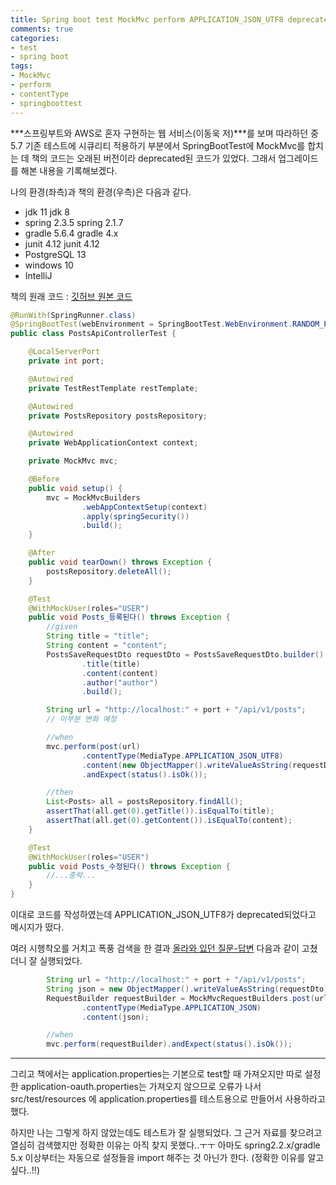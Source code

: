 ```yaml
---
title: Spring boot test MockMvc perform APPLICATION_JSON_UTF8 deprecated
comments: true
categories:
- test
- spring boot
tags:
- MockMvc
- perform
- contentType
- springboottest
---
```


***스프링부트와 AWS로 혼자 구현하는 웹 서비스(이동욱 저)***를 보며 따라하던 중
5.7 기존 테스트에 시큐리티 적용하기 부분에서
SpringBootTest에 MockMvc를 합치는 데 책의 코드는 오래된 버전이라
deprecated된 코드가 있었다. 그래서 업그레이드를 해본 내용을 기록해보겠다.

<!-- more -->

나의 환경(좌측)과 책의 환경(우측)은 다음과 같다.
- jdk 11            jdk 8
- spring 2.3.5      spring 2.1.7
- gradle 5.6.4      gradle 4.x
- junit 4.12        junit 4.12
- PostgreSQL 13
- windows 10
- IntelliJ

책의 원래 코드 : [깃허브 원본 코드](https://github.com/jojoldu/freelec-springboot2-webservice/blob/master/src/test/java/com/jojoldu/book/springboot/web/PostsApiControllerTest.java)

```java
@RunWith(SpringRunner.class)
@SpringBootTest(webEnvironment = SpringBootTest.WebEnvironment.RANDOM_PORT)
public class PostsApiControllerTest {

    @LocalServerPort
    private int port;

    @Autowired
    private TestRestTemplate restTemplate;

    @Autowired
    private PostsRepository postsRepository;

    @Autowired
    private WebApplicationContext context;

    private MockMvc mvc;

    @Before
    public void setup() {
        mvc = MockMvcBuilders
                .webAppContextSetup(context)
                .apply(springSecurity())
                .build();
    }

    @After
    public void tearDown() throws Exception {
        postsRepository.deleteAll();
    }

    @Test
    @WithMockUser(roles="USER")
    public void Posts_등록된다() throws Exception {
        //given
        String title = "title";
        String content = "content";
        PostsSaveRequestDto requestDto = PostsSaveRequestDto.builder()
                .title(title)
                .content(content)
                .author("author")
                .build();

        String url = "http://localhost:" + port + "/api/v1/posts";
        // 이부분 변화 예정

        //when
        mvc.perform(post(url)
                .contentType(MediaType.APPLICATION_JSON_UTF8)
                .content(new ObjectMapper().writeValueAsString(requestDto)))
                .andExpect(status().isOk());

        //then
        List<Posts> all = postsRepository.findAll();
        assertThat(all.get(0).getTitle()).isEqualTo(title);
        assertThat(all.get(0).getContent()).isEqualTo(content);
    }

    @Test
    @WithMockUser(roles="USER")
    public void Posts_수정된다() throws Exception {
        //...중략...
    }
}
```

이대로 코드를 작성하였는데 APPLICATION_JSON_UTF8가 deprecated되었다고 메시지가 떴다.

여러 시행착오를 거치고 폭풍 검색을 한 결과
[올라와 있던 질문-답변](https://stackoverflow.com/questions/17143116/integration-testing-posting-an-entire-object-to-spring-mvc-controller) 
다음과 같이 고쳤더니 잘 실행되었다.

```java
        String url = "http://localhost:" + port + "/api/v1/posts";
        String json = new ObjectMapper().writeValueAsString(requestDto);
        RequestBuilder requestBuilder = MockMvcRequestBuilders.post(url)
                .contentType(MediaType.APPLICATION_JSON)
                .content(json);

        //when
        mvc.perform(requestBuilder).andExpect(status().isOk());

```

----

그리고 책에서는 application.properties는 기본으로 test할 때 가져오지만
따로 설정한 application-oauth.properties는 가져오지 않으므로 오류가 나서
src/test/resources 에 application.properties를 테스트용으로 만들어서 사용하라고 했다.

하지만 나는 그렇게 하지 않았는데도 테스트가 잘 실행되었다.
그 근거 자료를 찾으려고 열심히 검색했지만 정확한 이유는 아직 찾지 못했다..ㅜㅜ
아마도 spring2.2.x/gradle 5.x 이상부터는 자동으로 설정들을 import 해주는 것 아닌가 한다.
(정확한 이유를 알고 싶다..!!)